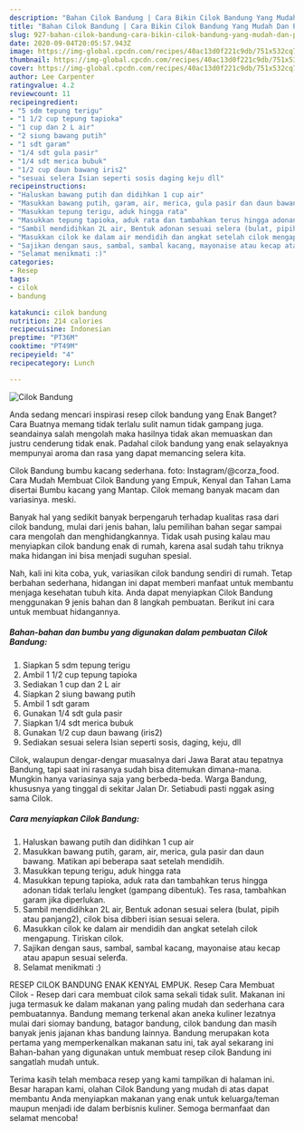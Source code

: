 ```yaml
---
description: "Bahan Cilok Bandung | Cara Bikin Cilok Bandung Yang Mudah Dan Praktis"
title: "Bahan Cilok Bandung | Cara Bikin Cilok Bandung Yang Mudah Dan Praktis"
slug: 927-bahan-cilok-bandung-cara-bikin-cilok-bandung-yang-mudah-dan-praktis
date: 2020-09-04T20:05:57.943Z
image: https://img-global.cpcdn.com/recipes/40ac13d0f221c9db/751x532cq70/cilok-bandung-foto-resep-utama.jpg
thumbnail: https://img-global.cpcdn.com/recipes/40ac13d0f221c9db/751x532cq70/cilok-bandung-foto-resep-utama.jpg
cover: https://img-global.cpcdn.com/recipes/40ac13d0f221c9db/751x532cq70/cilok-bandung-foto-resep-utama.jpg
author: Lee Carpenter
ratingvalue: 4.2
reviewcount: 11
recipeingredient:
- "5 sdm tepung terigu"
- "1 1/2 cup tepung tapioka"
- "1 cup dan 2 L air"
- "2 siung bawang putih"
- "1 sdt garam"
- "1/4 sdt gula pasir"
- "1/4 sdt merica bubuk"
- "1/2 cup daun bawang iris2"
- "sesuai selera Isian seperti sosis daging keju dll"
recipeinstructions:
- "Haluskan bawang putih dan didihkan 1 cup air"
- "Masukkan bawang putih, garam, air, merica, gula pasir dan daun bawang. Matikan api beberapa saat setelah mendidih."
- "Masukkan tepung terigu, aduk hingga rata"
- "Masukkan tepung tapioka, aduk rata dan tambahkan terus hingga adonan tidak terlalu lengket (gampang dibentuk). Tes rasa, tambahkan garam jika diperlukan."
- "Sambil mendidihkan 2L air, Bentuk adonan sesuai selera (bulat, pipih atau panjang2), cilok bisa dibberi isian sesuai selera."
- "Masukkan cilok ke dalam air mendidih dan angkat setelah cilok mengapung. Tiriskan cilok."
- "Sajikan dengan saus, sambal, sambal kacang, mayonaise atau kecap atau apapun sesuai selerđa."
- "Selamat menikmati :)"
categories:
- Resep
tags:
- cilok
- bandung

katakunci: cilok bandung 
nutrition: 214 calories
recipecuisine: Indonesian
preptime: "PT36M"
cooktime: "PT49M"
recipeyield: "4"
recipecategory: Lunch

---
```



![Cilok Bandung](https://img-global.cpcdn.com/recipes/40ac13d0f221c9db/751x532cq70/cilok-bandung-foto-resep-utama.jpg)

Anda sedang mencari inspirasi resep cilok bandung yang Enak Banget? Cara Buatnya memang tidak terlalu sulit namun tidak gampang juga. seandainya salah mengolah maka hasilnya tidak akan memuaskan dan justru cenderung tidak enak. Padahal cilok bandung yang enak selayaknya mempunyai aroma dan rasa yang dapat memancing selera kita.

Cilok Bandung bumbu kacang sederhana. foto: Instagram/@corza_food. Cara Mudah Membuat Cilok Bandung yang Empuk, Kenyal dan Tahan Lama disertai Bumbu kacang yang Mantap. Cilok memang banyak macam dan variasinya. meski.

Banyak hal yang sedikit banyak berpengaruh terhadap kualitas rasa dari cilok bandung, mulai dari jenis bahan, lalu pemilihan bahan segar sampai cara mengolah dan menghidangkannya. Tidak usah pusing kalau mau menyiapkan cilok bandung enak di rumah, karena asal sudah tahu triknya maka hidangan ini bisa menjadi suguhan spesial.


Nah, kali ini kita coba, yuk, variasikan cilok bandung sendiri di rumah. Tetap berbahan sederhana, hidangan ini dapat memberi manfaat untuk membantu menjaga kesehatan tubuh kita. Anda dapat menyiapkan Cilok Bandung menggunakan 9 jenis bahan dan 8 langkah pembuatan. Berikut ini cara untuk membuat hidangannya.

<!--inarticleads1-->

##### Bahan-bahan dan bumbu yang digunakan dalam pembuatan Cilok Bandung:

1. Siapkan 5 sdm tepung terigu
1. Ambil 1 1/2 cup tepung tapioka
1. Sediakan 1 cup dan 2 L air
1. Siapkan 2 siung bawang putih
1. Ambil 1 sdt garam
1. Gunakan 1/4 sdt gula pasir
1. Siapkan 1/4 sdt merica bubuk
1. Gunakan 1/2 cup daun bawang (iris2)
1. Sediakan sesuai selera Isian seperti sosis, daging, keju, dll


Cilok, walaupun dengar-dengar muasalnya dari Jawa Barat atau tepatnya Bandung, tapi saat ini rasanya sudah bisa ditemukan dimana-mana. Mungkin hanya variasinya saja yang berbeda-beda. Warga Bandung, khususnya yang tinggal di sekitar Jalan Dr. Setiabudi pasti nggak asing sama Cilok. 

<!--inarticleads2-->

##### Cara menyiapkan Cilok Bandung:

1. Haluskan bawang putih dan didihkan 1 cup air
1. Masukkan bawang putih, garam, air, merica, gula pasir dan daun bawang. Matikan api beberapa saat setelah mendidih.
1. Masukkan tepung terigu, aduk hingga rata
1. Masukkan tepung tapioka, aduk rata dan tambahkan terus hingga adonan tidak terlalu lengket (gampang dibentuk). Tes rasa, tambahkan garam jika diperlukan.
1. Sambil mendidihkan 2L air, Bentuk adonan sesuai selera (bulat, pipih atau panjang2), cilok bisa dibberi isian sesuai selera.
1. Masukkan cilok ke dalam air mendidih dan angkat setelah cilok mengapung. Tiriskan cilok.
1. Sajikan dengan saus, sambal, sambal kacang, mayonaise atau kecap atau apapun sesuai selerđa.
1. Selamat menikmati :)


RESEP CILOK BANDUNG ENAK KENYAL EMPUK. Resep Cara Membuat Cilok - Resep dari cara membuat cilok sama sekali tidak sulit. Makanan ini juga termasuk ke dalam makanan yang paling mudah dan sederhana cara pembuatannya. Bandung memang terkenal akan aneka kuliner lezatnya mulai dari siomay bandung, batagor bandung, cilok bandung dan masih banyak jenis jajanan khas bandung lainnya. Bandung merupakan kota pertama yang memperkenalkan makanan satu ini, tak ayal sekarang ini Bahan-bahan yang digunakan untuk membuat resep cilok Bandung ini sangatlah mudah untuk. 

Terima kasih telah membaca resep yang kami tampilkan di halaman ini. Besar harapan kami, olahan Cilok Bandung yang mudah di atas dapat membantu Anda menyiapkan makanan yang enak untuk keluarga/teman maupun menjadi ide dalam berbisnis kuliner. Semoga bermanfaat dan selamat mencoba!
